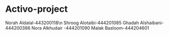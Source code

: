 # Activo-project
Norah Aldalal-443200118\n
Shroog Alotaibi-444201085
Ghadah Alshaibani-444200386
Nora Alkhudair -444201090
Malak Basloom-444204601
